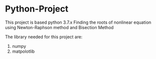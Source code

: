 # Python-Project
This project is based python 3.7.x
Finding the roots of nonlinear equation using Newton-Raphson method and Bisection Method


The library needed for this project are:
1. numpy
2. matpolotlib 
